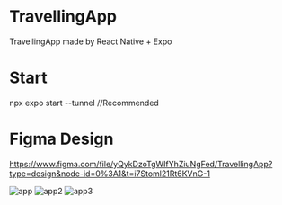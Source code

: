 # TravellingApp
TravellingApp made by React Native + Expo 

# Start
npx expo start --tunnel //Recommended

# Figma Design
https://www.figma.com/file/yQykDzoTgWIfYhZiuNgFed/TravellingApp?type=design&node-id=0%3A1&t=i7Stoml21Rt6KVnG-1

![app](https://github.com/Tom4sko/TravellingApp/assets/108126659/0c8e025c-2222-45bf-97e2-7e6803154af9)
![app2](https://github.com/Tom4sko/TravellingApp/assets/108126659/b811411e-bdcc-4792-b026-46f7ac1209dc)
![app3](https://github.com/Tom4sko/TravellingApp/assets/108126659/2dd3dcbf-5e81-4354-a621-522f623ac8b8)

